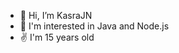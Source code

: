 - 👋 Hi, I’m KasraJN
- 👀 I'm interested in Java and Node.js
- ✌  I'm 15 years old

<!---
KasraJN/KasraJN is a ✨ special ✨ repository because its `README.md` (this file) appears on your GitHub profile.
You can click the Preview link to take a look at your changes.
--->
